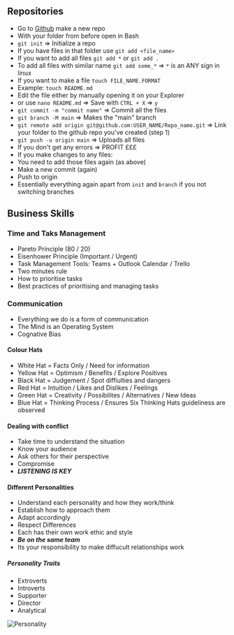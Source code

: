 
## Repositories

- Go to [Github](www.github.com) make a new repo
- With your folder from before open in Bash
- `git init` => Initialize a repo
- If you have files in that folder use `git add <file_name>`
- If you want to add all files `git add *` or `git add .`
- To add all files with similar name `git add some_*` => `*` is an ANY sign in linux
- If you want to make a file `touch FILE_NAME.FORMAT`
- Example: `touch README.md`
- Edit the file either by manually opening it on your Explorer
- or use `nano README.md` => Save with `CTRL + X` => `y`
- `git commit -m "commit name"` => Commit all the files
- `git branch -M main` => Makes the "main" branch
- `git remote add origin git@github.com:USER_NAME/Repo_name.git` => Link your folder to the github repo you've created (step 1)
- `git push -u origin main` => Uploads all files
- If you don't get any errors => PROFIT £££
- If you make changes to any files:
- You need to add those files again (as above)
- Make a new commit (again)
- Push to origin
- Essentially everything again apart from `init` and `branch` if you not switching branches

## Business Skills

### Time and Taks Management

- Pareto Principle (80 / 20)
- Eisenhower Principle (Important / Urgent)
- Task Management Tools: Teams + Outlook Calendar / Trello
- Two minutes rule
- How to prioritise tasks
- Best practices of prioritising and managing tasks

### Communication

- Everything we do is a form of communication
- The Mind is an Operating System
- Cognative Bias

#### Colour Hats

- White Hat = Facts Only / Need for information
- Yellow Hat = Optimism / Benefits / Explore Positives
- Black Hat = Judgement / Spot diffiulties and dangers
- Red Hat = Intuition / Likes and Dislikes / Feelings
- Green Hat = Creativity / Possibilites / Alternatives / New Ideas
- Blue Hat = Thinking Process / Ensures Six Thinking Hats guideliness are observed

#### Dealing with conflict

- Take time to understand the situation
- Know your audience
- Ask others for their perspective
- Compromise
- _**LISTENING IS KEY**_

#### Different Personalities

- Understand each personality and how they work/think
- Establish how to approach them
- Adapt accordingly
- Respect Differences
- Each has their own work ethic and style
- _**Be on the same team**_
- Its your responsibility to make diffucult relationships work

##### Personality Traits

- Extroverts
- Introverts
- Supporter
- Director
- Analytical

![Personality](‪‪./Personality.png)